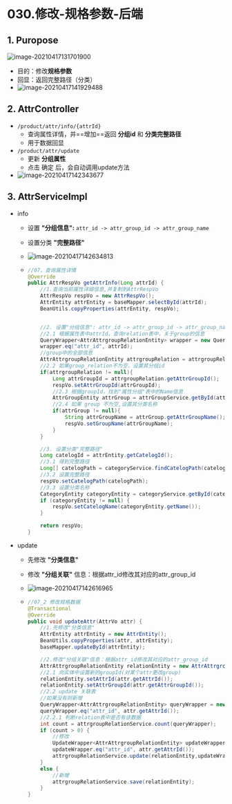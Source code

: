 # 030.修改-规格参数-后端

## 1. Puropose

![image-20210417131701900](https://raw.githubusercontent.com/TWDH/Leetcode-From-Zero/pictures/img/image-20210417131701900.png)

* 目的：修改**规格参数**
* 回显：返回完整路径（分类）
* ![image-20210417141929488](https://raw.githubusercontent.com/TWDH/Leetcode-From-Zero/pictures/img/image-20210417141929488.png)



## 2. AttrController

* `/product/attr/info/{attrId}`
  * 查询属性详情，并==增加==返回 **分组id** 和 **分类完整路径**
  * 用于数据回显
* `/product/attr/update`
  * 更新 **分组属性**
  * 点击 确定 后，会自动调用update方法
* ![image-20210417142343677](https://raw.githubusercontent.com/TWDH/Leetcode-From-Zero/pictures/img/image-20210417142343677.png)



## 3. AttrServiceImpl

* info

  * 设置 **"分组信息":** `attr_id -> attr_group_id -> attr_group_name`

  * 设置分类 **"完整路径"**

  * ![image-20210417142634813](https://raw.githubusercontent.com/TWDH/Leetcode-From-Zero/pictures/img/image-20210417142634813.png)

  * ```java
    //07、查询属性详情
    @Override
    public AttrRespVo getAttrInfo(Long attrId) {
        //1.查询当前属性详细信息,并复制到AttrRespVo
        AttrRespVo respVo = new AttrRespVo();
        AttrEntity attrEntity = baseMapper.selectById(attrId);
        BeanUtils.copyProperties(attrEntity, respVo);
    
    
        //2. 设置"分组信息": attr_id -> attr_group_id -> attr_group_name
        //2.1 根据属性表中attrId，查询relation表中，关于group的信息
        QueryWrapper<AttrAttrgroupRelationEntity> wrapper = new QueryWrapper<>();
        wrapper.eq("attr_id", attrId);
        //group中的全部信息
        AttrAttrgroupRelationEntity attrgroupRelation = attrgroupRelationService.getOne(wrapper);
        //2.2 如果group_relation不为空，设置其分组id
        if(attrgroupRelation != null){
            Long attrGroupId = attrgroupRelation.getAttrGroupId();
            respVo.setAttrGroupId(attrGroupId);
            //2.3 根据groupId，找到"属性分组"表中的Name信息
            AttrGroupEntity attrGroup = attrGroupService.getById(attrGroupId);
            //2.4 如果 group 不为空,设置其分类名称
            if(attrGroup != null){
                String attrGroupName = attrGroup.getAttrGroupName();
                respVo.setGroupName(attrGroupName);
            }
        }
    
        //3. 设置分类"完整路径"
        Long catelogId = attrEntity.getCatelogId();
        //3.1 得到完整路径
        Long[] catelogPath = categoryService.findCatelogPath(catelogId);
        //3.2 设置完整路径
        respVo.setCatelogPath(catelogPath);
        //3.3 设置分类名称
        CategoryEntity categoryEntity = categoryService.getById(catelogId);
        if (categoryEntity != null) {
            respVo.setCatelogName(categoryEntity.getName());
        }
    
        return respVo;
    }
    ```

* update

  * 先修改 **"分类信息"**

  * 修改 **"分组关联"** 信息：根据attr_id修改其对应的attr_group_id

  * ![image-20210417142616965](https://raw.githubusercontent.com/TWDH/Leetcode-From-Zero/pictures/img/image-20210417142616965.png)

  * ```java
    //07_2 修改规格数据
    @Transactional
    @Override
    public void updateAttr(AttrVo attr) {
        //1.先修改"分类信息"
        AttrEntity attrEntity = new AttrEntity();
        BeanUtils.copyProperties(attr, attrEntity);
        baseMapper.updateById(attrEntity);
    
        //2.修改"分组关联"信息：根据attr_id修改其对应的attr_group_id
        AttrAttrgroupRelationEntity relationEntity = new AttrAttrgroupRelationEntity();
        //2.1 向实体中设置新的groupId(对某个attr更改group)
        relationEntity.setAttrId(attr.getAttrId());
        relationEntity.setAttrGroupId(attr.getAttrGroupId());
        //2.2 update 关联表
        //如果没有则新增
        QueryWrapper<AttrAttrgroupRelationEntity> queryWrapper = new QueryWrapper<>();
        queryWrapper.eq("attr_id", attr.getAttrId());
        //2.2.1 判断relation表中是否有该数据
        int count = attrgroupRelationService.count(queryWrapper);
        if (count > 0) {
            //修改
            UpdateWrapper<AttrAttrgroupRelationEntity> updateWrapper = new UpdateWrapper<>();
            updateWrapper.eq("attr_id", attr.getAttrId());
            attrgroupRelationService.update(relationEntity,updateWrapper);
        }
        else {
            //新增
            attrgroupRelationService.save(relationEntity);
        }
    }
    ```





























